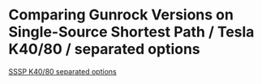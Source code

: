 # Comparing Gunrock Versions on Single-Source Shortest Path / Tesla K40/80 / separated options

[SSSP K40/80 separated options](https://raw.githubusercontent.com/gunrock/io/master/plots/gunrock_version_compare_sssp_Tesla_K40_80_undirected_markpred_table.html ':include :type=markdown')
